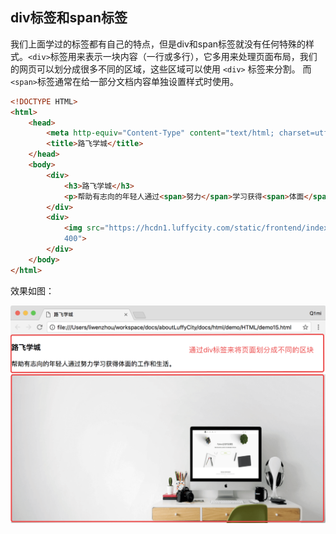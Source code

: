 ## div标签和span标签

我们上面学过的标签都有自己的特点，但是div和span标签就没有任何特殊的样式。`<div>`标签用来表示一块内容（一行或多行），它多用来处理页面布局，我们的网页可以划分成很多不同的区域，这些区域可以使用 `<div>` 标签来分割。
而`<span>`标签通常在给一部分文档内容单独设置样式时使用。

```html
<!DOCTYPE HTML>
<html>
    <head>
        <meta http-equiv="Content-Type" content="text/html; charset=utf-8" />
        <title>路飞学城</title>
    </head>
    <body>
        <div>
            <h3>路飞学城</h3>
            <p>帮助有志向的年轻人通过<span>努力</span>学习获得<span>体面</span>的工作和生活。</p>
        </div>
        <div>
            <img src="https://hcdn1.luffycity.com/static/frontend/index/index_banner_1513933077.167929.png" alt="路飞学城" title="路飞学城" width="800" height="
            400">
        </div>
    </body>
</html>
```
效果如图：

![div和span标签](/assets/chapter9/html/HTML_17.png)